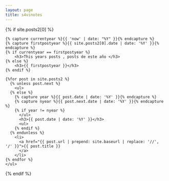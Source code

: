 ```yaml
---
layout: page
title: s4vinotes
---
```


<section>
  {% if site.posts2[0] %}

    {% capture currentyear %}{{ 'now' | date: "%Y" }}{% endcapture %}
    {% capture firstpostyear %}{{ site.posts2[0].date | date: '%Y' }}{% endcapture %}
    {% if currentyear == firstpostyear %}
        <h3>This years posts , posts de este año </h3>
    {% else %}  
        <h3>{{ firstpostyear }}</h3>
    {% endif %}

    {%for post in site.posts2 %}
      {% unless post.next %}
        <ul>
      {% else %}
        {% capture year %}{{ post.date | date: '%Y' }}{% endcapture %}
        {% capture nyear %}{{ post.next.date | date: '%Y' }}{% endcapture %}
        {% if year != nyear %}
          </ul>
          <h3>{{ post.date | date: '%Y' }}</h3>
          <ul>
        {% endif %}
      {% endunless %}
        <li>
          <a href="{{ post.url | prepend: site.baseurl | replace: '//', '/' }}">{{ post.title }}
          </a>
        </li>
    {% endfor %}
    </ul>

  {% endif %}
</section>
